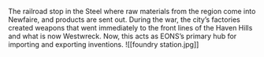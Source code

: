 The railroad stop in the Steel where raw materials from the region come into Newfaire, and products are sent out. During the war, the city’s factories created weapons that went immediately to the front lines of the Haven Hills and what is now Westwreck. Now, this acts as EONS’s primary hub for importing and exporting inventions.
![[foundry station.jpg]]
